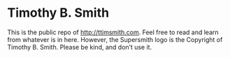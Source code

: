 # Timothy B. Smith

This is the public repo of http://ttimsmith.com. Feel free to read and learn from whatever is in here. However, the Supersmith logo is the Copyright of Timothy B. Smith. Please be kind, and don’t use it.